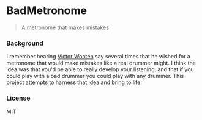 # BadMetronome
> A metronome that makes mistakes

### Background
I remember hearing [Victor Wooten](https://www.victorwooten.com/) say several times that he wished for a metronome that would make mistakes like a real drummer might. I think the idea was that you'd be able to really develop your listening, and that if you could play with a bad drummer you could play with any drummer. This project attempts to harness that idea and bring to life.


### License
MIT
